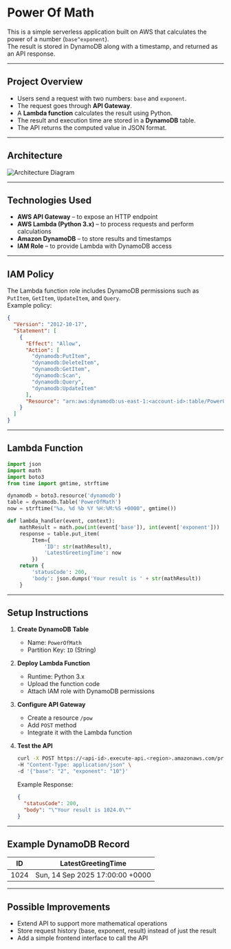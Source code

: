 # Power Of Math

This is a simple serverless application built on AWS that calculates the power of a number (`base^exponent`).  
The result is stored in DynamoDB along with a timestamp, and returned as an API response.

---

## Project Overview

- Users send a request with two numbers: `base` and `exponent`.  
- The request goes through **API Gateway**.  
- A **Lambda function** calculates the result using Python.  
- The result and execution time are stored in a **DynamoDB** table.  
- The API returns the computed value in JSON format.

---

## Architecture

![Architecture Diagram](./Power_Of_Math.drawio.png)

---

## Technologies Used

- **AWS API Gateway** – to expose an HTTP endpoint  
- **AWS Lambda (Python 3.x)** – to process requests and perform calculations  
- **Amazon DynamoDB** – to store results and timestamps  
- **IAM Role** – to provide Lambda with DynamoDB access  

---

## IAM Policy

The Lambda function role includes DynamoDB permissions such as `PutItem`, `GetItem`, `UpdateItem`, and `Query`.  
Example policy:

```json
{
  "Version": "2012-10-17",
  "Statement": [
    {
      "Effect": "Allow",
      "Action": [
        "dynamodb:PutItem",
        "dynamodb:DeleteItem",
        "dynamodb:GetItem",
        "dynamodb:Scan",
        "dynamodb:Query",
        "dynamodb:UpdateItem"
      ],
      "Resource": "arn:aws:dynamodb:us-east-1:<account-id>:table/PowerOfMath"
    }
  ]
}
```

---

## Lambda Function

```python
import json
import math
import boto3
from time import gmtime, strftime

dynamodb = boto3.resource('dynamodb')
table = dynamodb.Table('PowerOfMath')
now = strftime("%a, %d %b %Y %H:%M:%S +0000", gmtime())

def lambda_handler(event, context):
    mathResult = math.pow(int(event['base']), int(event['exponent']))
    response = table.put_item(
        Item={
            'ID': str(mathResult),
            'LatestGreetingTime': now
        })
    return {
        'statusCode': 200,
        'body': json.dumps('Your result is ' + str(mathResult))
    }
```

---

## Setup Instructions

1. **Create DynamoDB Table**
   - Name: `PowerOfMath`  
   - Partition Key: `ID` (String)

2. **Deploy Lambda Function**
   - Runtime: Python 3.x  
   - Upload the function code  
   - Attach IAM role with DynamoDB permissions  

3. **Configure API Gateway**
   - Create a resource `/pow`  
   - Add `POST` method  
   - Integrate it with the Lambda function  

4. **Test the API**
   ```bash
   curl -X POST https://<api-id>.execute-api.<region>.amazonaws.com/prod/pow \
   -H "Content-Type: application/json" \
   -d '{"base": "2", "exponent": "10"}'
   ```

   Example Response:
   ```json
   {
     "statusCode": 200,
     "body": "\"Your result is 1024.0\""
   }
   ```

---

## Example DynamoDB Record

| ID    | LatestGreetingTime          |
|-------|-----------------------------|
| 1024  | Sun, 14 Sep 2025 17:00:00 +0000 |

---

## Possible Improvements

- Extend API to support more mathematical operations  
- Store request history (base, exponent, result) instead of just the result  
- Add a simple frontend interface to call the API  
